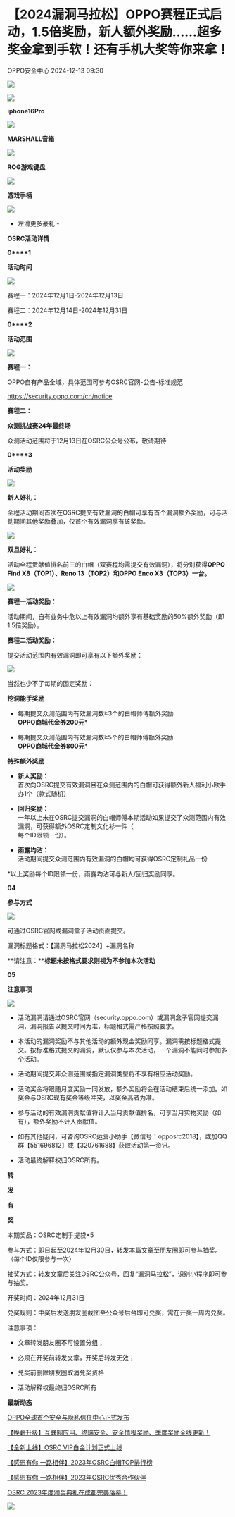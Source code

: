#  【2024漏洞马拉松】OPPO赛程正式启动，1.5倍奖励，新人额外奖励……超多奖金拿到手软！还有手机大奖等你来拿！   
 OPPO安全中心   2024-12-13 09:30  
  
![](https://mmbiz.qpic.cn/sz_mmbiz_gif/w59opTUO3lBXG90e5mrAkr8nb1A9gnhZ4ybpLp5S4g8CicoYZXpaRZmr16qDKHa5faas8LRia8coic7upmmKbA6EA/640?wx_fmt=gif&tp=webp&wxfrom=10005&wx_lazy=1&wx_co=1 "")  
  
  
![](https://mmbiz.qpic.cn/sz_mmbiz_png/w59opTUO3lBXG90e5mrAkr8nb1A9gnhZ62h2NSfje5YaXUpykWu7NMXLdlic6lkJlLDuCrefOVBZYrbxicrpfAiag/640?wx_fmt=other&tp=webp&wxfrom=10005&wx_lazy=1&wx_co=1 "")  
  
**iphone16Pro**  
  
  
![](https://mmbiz.qpic.cn/sz_mmbiz_png/Lsmqs4DI7XWjccZJBUSdGfDY7WuEdBRTMoFQ6nZzzUnzPNCIgYWI4sF8C46ibNta53Jqa96ldf1VZ1Fp67W4Gcg/640?wx_fmt=other&tp=webp&wxfrom=10005&wx_lazy=1&wx_co=1 "")  
  
  
**MARSHALL音箱**  
  
  
![](https://mmbiz.qpic.cn/sz_mmbiz_png/Lsmqs4DI7XWjccZJBUSdGfDY7WuEdBRTxjbqqK1CUzicqncoxcud0x6bTmv2uiapQiaWTSeDwop5acjpsUfpLAPbA/640?wx_fmt=other&tp=webp&wxfrom=10005&wx_lazy=1&wx_co=1 "")  
  
  
**ROG游戏键盘**  
  
  
![](https://mmbiz.qpic.cn/sz_mmbiz_png/Lsmqs4DI7XWjccZJBUSdGfDY7WuEdBRTncvaicJzrwSwmbslSPWbJhB4SdEBn8FvzwtwZkpKnWiaK5XUyvibkKIgw/640?wx_fmt=other&tp=webp&wxfrom=10005&wx_lazy=1&wx_co=1 "")  
  
  
**游戏手柄**  
  
  
![](https://mmbiz.qpic.cn/sz_mmbiz_png/Lsmqs4DI7XWjccZJBUSdGfDY7WuEdBRTEvdCeBBuFXUYYvl8dcuKB7YmY5UeQWoqoSyEtFnTj6hk6iaZUCibImFQ/640?wx_fmt=other&tp=webp&wxfrom=10005&wx_lazy=1&wx_co=1 "")  
  
  
- 左滑更多豪礼 -  
  
  
**OSRC活动详情**  
  
  
  
**0****1**  
  
  
  
  
**活动时间**  
  
![](https://mmbiz.qpic.cn/sz_mmbiz_gif/kVCSSCFiaG8Kyh7qIkBp0ARibrzUpA1fBBq2RUrjXqHYxPSWd7UXfbNPoBPmeTlj3g8EvapcaIUKG7wricUpbYyww/640?wx_fmt=gif&from=appmsg "")  
  
  
赛程一：2024年12月1日-2024年12月13日  
  
赛程二：2024年12月14日-2024年12月31日  
  
  
**0****2**  
  
  
  
  
**活动范围**  
  
![](https://mmbiz.qpic.cn/sz_mmbiz_gif/kVCSSCFiaG8Kyh7qIkBp0ARibrzUpA1fBBq2RUrjXqHYxPSWd7UXfbNPoBPmeTlj3g8EvapcaIUKG7wricUpbYyww/640?wx_fmt=gif&from=appmsg "")  
  
  
**赛程一：**  
  
OPPO自有产品全域，具体范围可参考OSRC官网-公告-标准规范  
  
https://security.oppo.com/cn/notice  
  
  
**赛程二：**  
  
**众测挑战赛24年最终场**  
  
众测活动范围将于12月13日在OSRC公众号公布，敬请期待  
  
  
**0****3**  
  
  
  
  
**活动奖励**  
  
![](https://mmbiz.qpic.cn/sz_mmbiz_gif/kVCSSCFiaG8Kyh7qIkBp0ARibrzUpA1fBBq2RUrjXqHYxPSWd7UXfbNPoBPmeTlj3g8EvapcaIUKG7wricUpbYyww/640?wx_fmt=gif&from=appmsg "")  
  
  
**新人好礼：**  
  
全程活动期间首次在OSRC提交有效漏洞的白帽可享有首个漏洞额外奖励，可与活动期间其他奖励叠加，仅首个有效漏洞享有该奖励。  
  
![](https://mmbiz.qpic.cn/sz_mmbiz_png/kVCSSCFiaG8Kyh7qIkBp0ARibrzUpA1fBBdEjeOeZuiaY4pxqY0hspbd6ulYZnza5icMh0xliaSdbfrNdIu0QoNpicjw/640?wx_fmt=png&from=appmsg "")  
  
  
**双旦好礼：**  
  
活动全程贡献值排名前三的白帽（双赛程均需提交有效漏洞），将分别获得**OPPO Find X8（TOP1）、Reno 13（TOP2）和OPPO Enco X3（TOP3）一台。**  
  
![](https://mmbiz.qpic.cn/sz_mmbiz_jpg/kVCSSCFiaG8Kyh7qIkBp0ARibrzUpA1fBBuDrtJHzBcDwccp22zjaxicIP8eQUsYZtHh6F6OZhMiagJeicY6TUXR4bg/640?wx_fmt=jpeg&from=appmsg "")  
  
  
**赛程一活动奖励：**  
  
活动期间，自有业务中危以上有效漏洞均额外享有基础奖励的50%额外奖励（即1.5倍奖励）。  
  
  
**赛程二活动奖励：**  
  
提交活动范围内有效漏洞即可享有以下额外奖励：  
  
![](https://mmbiz.qpic.cn/sz_mmbiz_png/kVCSSCFiaG8Kyh7qIkBp0ARibrzUpA1fBBBqO4j92bMWB4wQzj8yl05JXHoSGPmTCiblI7oR3KUWtdoibafz1paBgg/640?wx_fmt=png&from=appmsg "")  
  
  
当然也少不了每期的固定奖励：  
  
**挖洞能手奖励**  
  
- 每期提交众测范围内有效漏洞数≥3个的白帽师傅额外奖励  
**OPPO商城代金券200元***  
  
- 每期提交众测范围内有效漏洞数≥5个的白帽师傅额外奖励  
**OPPO商城代金券800元***  
  
**特殊额外奖励**  
  
- **新人奖励：**  
首次向OSRC提交有效漏洞且在众测范围内的白帽可获得额外新人福利小欧手办1个（款式随机）  
  
- **回归奖励：**  
一年以上未在OSRC提交漏洞的白帽师傅本期活动如果提交了众测范围内有效漏洞，可获得额外OSRC定制文化衫一件（  
每个ID限领一份）。  
  
- **雨露均沾：**  
活动期间提交众测范围内有效漏洞的白帽均可获得OSRC定制礼品一份  
  
*以上奖励每个ID限领一份，雨露均沾可与新人/回归奖励同享。  
  
  
  
  
**04**  
  
  
  
  
**参与方式**  
  
![](https://mmbiz.qpic.cn/sz_mmbiz_gif/kVCSSCFiaG8Kyh7qIkBp0ARibrzUpA1fBBq2RUrjXqHYxPSWd7UXfbNPoBPmeTlj3g8EvapcaIUKG7wricUpbYyww/640?wx_fmt=gif&from=appmsg "")  
  
  
可通过OSRC官网或漏洞盒子活动页面提交。  
  
漏洞标题格式：【漏洞马拉松2024】+漏洞名称  
  
**请注意：****标题未按格式要求则视为不参加本次活动**  
  
  
**05**  
  
  
  
  
**注意事项**  
  
![](https://mmbiz.qpic.cn/sz_mmbiz_gif/kVCSSCFiaG8Kyh7qIkBp0ARibrzUpA1fBBq2RUrjXqHYxPSWd7UXfbNPoBPmeTlj3g8EvapcaIUKG7wricUpbYyww/640?wx_fmt=gif&from=appmsg "")  
  
- 活动漏洞请通过OSRC官网（security.oppo.com）或漏洞盒子官网提交漏洞，漏洞报告以提交时间为准，标题格式需严格按照要求。  
  
- 本活动的漏洞奖励不与其他活动的额外现金奖励同享。漏洞需按标题格式提交。按标准格式提交的漏洞，默认仅参与本次活动，一个漏洞不能同时参加多个活动。  
  
- 活动期间提交非众测范围或指定漏洞类型将不享有相应活动奖励。  
  
- 活动奖金将跟随月度奖励一同发放，额外奖励将会在活动结束后统一添加。如奖金与OSRC现有奖金等级冲突，以奖金高者为准。  
  
- 参与活动的有效漏洞贡献值将计入当月贡献值排名，可享当月实物奖励（如有），额外奖励不计入贡献值。  
  
- 如有其他疑问，可咨询OSRC运营小助手【微信号：opposrc2018】，或加QQ群【551696812】或【320761688】获取活动第一资讯。  
  
- 活动最终解释权归OSRC所有。  
  
  
  
  
  
**转**  
  
**发**  
  
**有**  
  
**奖**  
  
  
  
本期奖品：OSRC定制手提袋*5  
  
参与方式：即日起至2024年12月30日，转发本篇文章至朋友圈即可参与抽奖。（每个ID仅限参与一次）  
  
抽奖方式：转发文章后关注OSRC公众号，回复“漏洞马拉松”，识别小程序即可参与抽奖。  
  
开奖时间：2024年12月31日  
  
兑奖规则：中奖后发送朋友圈截图至公众号后台即可兑奖，需在开奖一周内兑奖。  
  
注意事项：  
  
- 文章转发朋友圈不可设置分组；  
  
- 必须在开奖前转发文章，开奖后转发无效；  
  
- 兑奖前删除朋友圈取消兑奖资格  
  
- 活动解释权最终归OSRC所有  
  
  
  
  
**最新动态**  
  
[OPPO全球首个安全与隐私信任中心正式发布](http://mp.weixin.qq.com/s?__biz=MzUyNzc4Mzk3MQ==&mid=2247493857&idx=1&sn=a2e937fa011c1a955089e996a137f590&chksm=fa78e9adcd0f60bb7b47a7ab0c08a506e4eb728b221a3f4a4b359c901f07a0d0eab9bb20c885&scene=21#wechat_redirect)  
  
  
[【换薪升级】互联网应用、终端安全、安全情报奖励、季度奖励全线更新！](http://mp.weixin.qq.com/s?__biz=MzUyNzc4Mzk3MQ==&mid=2247493692&idx=1&sn=41c085aebf628bfbccd609df4c027c2b&chksm=fa78e970cd0f60660fb4ed016a04e39af0c38ab63ccc55cb305ce617c98ad367f72c745fdd86&scene=21#wechat_redirect)  
  
  
[【全新上线】OSRC VIP白金计划正式上线](http://mp.weixin.qq.com/s?__biz=MzUyNzc4Mzk3MQ==&mid=2247493692&idx=2&sn=023f6f2975997c69279b63674236c8f8&chksm=fa78e970cd0f6066f037d66bffc139c54681658cbda102c4274509091657e037780098521e97&scene=21#wechat_redirect)  
  
  
[【感恩有你 一路相伴】2023年OSRC白帽TOP排行榜](http://mp.weixin.qq.com/s?__biz=MzUyNzc4Mzk3MQ==&mid=2247492986&idx=1&sn=c3b901d5c18f942d059e2879f80241a7&chksm=fa78e436cd0f6d204eee0e2cbcbd73598e712f33f93a08f8402f60838f031ee6e5d6472471fc&scene=21#wechat_redirect)  
  
  
[【感恩有你 一路相伴】2023年OSRC优秀合作伙伴](http://mp.weixin.qq.com/s?__biz=MzUyNzc4Mzk3MQ==&mid=2247492988&idx=1&sn=8beb39d1b5656f7bac2ee37c97752809&chksm=fa78e430cd0f6d263d347f5c2c6312f66dcf9fd1339d26d8e0834b102fa16719d9d5f54d44ca&scene=21#wechat_redirect)  
  
  
[OSRC 2023年度颁奖典礼在成都完美落幕！](http://mp.weixin.qq.com/s?__biz=MzUyNzc4Mzk3MQ==&mid=2247492980&idx=1&sn=25f3562e42dce32c768005953d8394e1&chksm=fa78e438cd0f6d2eeca4953609296172846ab5e4b28280f31b94c7d1af4813216dc009e8e55e&scene=21#wechat_redirect)  
  
  
  
![](https://mmbiz.qpic.cn/mmbiz_jpg/kVCSSCFiaG8K50St7Jazic4tm9Kq3qAUUWeQWnAACHnZISn42bL1uOrjJBAcPpJTgSed2jMDZ4xh7jQkzQTKk9aw/640?wx_fmt=other&wxfrom=5&wx_lazy=1&wx_co=1&tp=webp "")  
  

